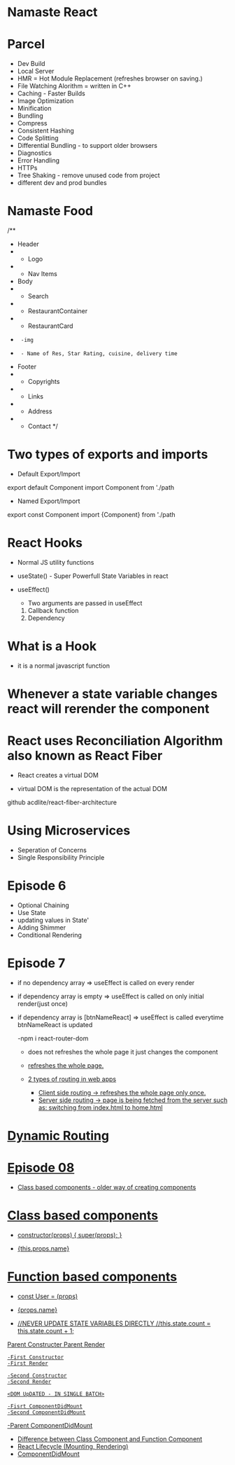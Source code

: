 # Namaste React 

# Parcel 
- Dev Build
- Local Server
- HMR = Hot Module Replacement (refreshes browser on saving.) 
- File Watching Alorithm = written in C++
- Caching - Faster Builds
- Image Optimization
- Minification
- Bundling
- Compress
- Consistent Hashing
- Code Splitting
- Differential Bundling - to support older browsers
- Diagnostics
- Error Handling
- HTTPs
- Tree Shaking - remove unused code from project
- different dev and prod bundles

# Namaste Food 

/**
 * Header
 * - Logo
 * - Nav Items
 * Body
 * - Search
 * - RestaurantContainer
 *   - RestaurantCard
 *      -img
 *      - Name of Res, Star Rating, cuisine, delivery time
 * Footer
 * - Copyrights
 * - Links
 * - Address
 * - Contact
 */

 # Two types of exports and imports

 - Default Export/Import

 export default Component
import Component from './path

 - Named Export/Import

 export const Component
 import {Component} from './path

 # React Hooks
- Normal JS utility functions

- useState() - Super Powerfull State Variables in react
- useEffect()

    - Two arguments are passed in useEffect
    1. Callback function
    2. Dependency

# What is a Hook
- it is a normal javascript function

# Whenever a state variable changes react will rerender the component 

# React uses Reconciliation Algorithm also known as React Fiber
- React creates a virtual DOM

- virtual DOM is the representation of the actual DOM 

github
acdlite/react-fiber-architecture

# Using Microservices
 
- Seperation of Concerns
- Single Responsibility Principle


# Episode 6 
- Optional Chaining
- Use State
- updating values in State'
- Adding Shimmer
- Conditional Rendering

# Episode 7

- if no dependency array => useEffect is called on every render
- if dependency array is empty => useEffect is called on only initial render(just once)
- if dependency array is [btnNameReact] => useEffect is called everytime btnNameReact is updated
    
    -npm i react-router-dom

    - <Link> does not refreshes the whole page it just changes the component
    - <a href > refreshes the whole page.

    - 2 types of routing in web apps 
        - Client side routing -> refreshes the whole page only once. 
        - Server side routing -> page is being fetched from the server such as: switching from index.html to home.html

# Dynamic Routing

# Episode 08 
 -  Class based components - older way of creating components

# Class based components
 - constructor(props) {
    super(props);
  }

  - {this.props.name}

# Function based components
- const User = (props)
- {props.name}

- //NEVER UPDATE STATE VARIABLES DIRECTLY
            //this.state.count = this.state.count + 1;


Parent Constructer
Parent Render

    -First Constructor
    -First Render

    -Second Constructor
    -Second Render

    <DOM UpDATED - IN SINGLE BATCH>

    -Fisrt ComponentDidMount
    -Second ComponentDidMount

-Parent ComponentDidMount

- Difference between Class Component and Function Component
- React Lifecycle (Mounting, Rendering)
- ComponentDidMount